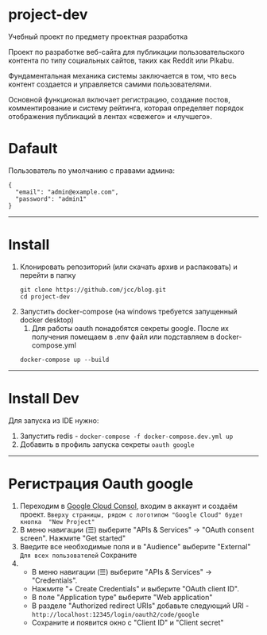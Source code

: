 # project-dev
Учебный проект по предмету проектная разработка

Проект по разработке веб-сайта для публикации пользовательского контента по типу социальных сайтов, таких как Reddit или Pikabu.

Фундаментальная механика системы заключается в том, что весь контент создается и управляется самими пользователями.

Основной функционал включает регистрацию, создание постов, комментирование и систему рейтинга, которая определяет порядок отображения публикаций в лентах «свежего» и «лучшего».

# Dafault
Пользователь по умолчанию с правами админа:
```
{
  "email": "admin@example.com",
  "password": "admin1"
}
```

---
# Install
1.  Клонировать репозиторий (или скачать архив и распаковать) и перейти в папку
    ```shell
    git clone https://github.com/jcc/blog.git
    cd project-dev
    ```
2.  Запустить docker-compose (на windows требуется запущенный docker desktop)
    1.  Для работы oauth понадобятся секреты google. После их получения помещаем в .env файл или подставляем в docker-compose.yml
    ```shell
    docker-compose up --build
    ```
---
# Install Dev
Для запуска из IDE нужно:
1.  Запустить redis - ```docker-compose -f docker-compose.dev.yml up```
2.  Добавить в профиль запуска секреты `oauth google`
---
# Регистрация Oauth google
1.  Переходим в [Google Cloud Consol](https://console.cloud.google.com/welcome), входим в аккаунт и создаём проект.
    `Вверху страницы, рядом с логотипом "Google Cloud" будет кнопка  "New Project"`
2.  В меню навигации (☰) выберите "APIs & Services" -> "OAuth consent screen".
    Нажмите "Get started"
3.  Введите все необходимые поля и в "Audience" выберите "External" `Для всех пользователей`
    Сохраните
4.  
    *  В меню навигации (☰) выберите "APIs & Services" -> "Credentials".
    *  Нажмите "+ Create Credentials" и выберите "OAuth client ID".
    *  В поле "Application type" выберите "Web application"
    *  В разделе "Authorized redirect URIs" добавьте следующий URI - ```http://localhost:12345/login/oauth2/code/google```
    *  Сохраните и появится окно с "Client ID" и "Client secret"